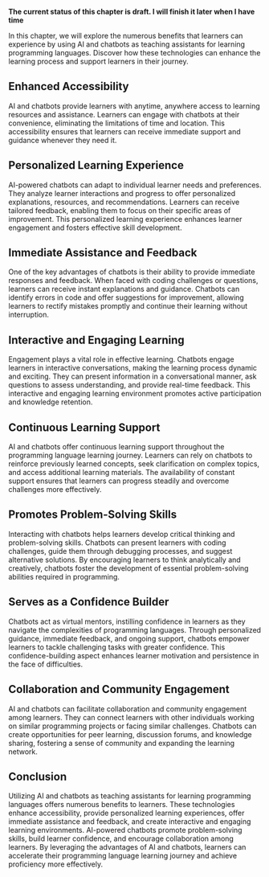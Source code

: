 **The current status of this chapter is draft. I will finish it later when I have time**

In this chapter, we will explore the numerous benefits that learners can experience by using AI and chatbots as teaching assistants for learning programming languages. Discover how these technologies can enhance the learning process and support learners in their journey.

Enhanced Accessibility
----------------------

AI and chatbots provide learners with anytime, anywhere access to learning resources and assistance. Learners can engage with chatbots at their convenience, eliminating the limitations of time and location. This accessibility ensures that learners can receive immediate support and guidance whenever they need it.

Personalized Learning Experience
--------------------------------

AI-powered chatbots can adapt to individual learner needs and preferences. They analyze learner interactions and progress to offer personalized explanations, resources, and recommendations. Learners can receive tailored feedback, enabling them to focus on their specific areas of improvement. This personalized learning experience enhances learner engagement and fosters effective skill development.

Immediate Assistance and Feedback
---------------------------------

One of the key advantages of chatbots is their ability to provide immediate responses and feedback. When faced with coding challenges or questions, learners can receive instant explanations and guidance. Chatbots can identify errors in code and offer suggestions for improvement, allowing learners to rectify mistakes promptly and continue their learning without interruption.

Interactive and Engaging Learning
---------------------------------

Engagement plays a vital role in effective learning. Chatbots engage learners in interactive conversations, making the learning process dynamic and exciting. They can present information in a conversational manner, ask questions to assess understanding, and provide real-time feedback. This interactive and engaging learning environment promotes active participation and knowledge retention.

Continuous Learning Support
---------------------------

AI and chatbots offer continuous learning support throughout the programming language learning journey. Learners can rely on chatbots to reinforce previously learned concepts, seek clarification on complex topics, and access additional learning materials. The availability of constant support ensures that learners can progress steadily and overcome challenges more effectively.

Promotes Problem-Solving Skills
-------------------------------

Interacting with chatbots helps learners develop critical thinking and problem-solving skills. Chatbots can present learners with coding challenges, guide them through debugging processes, and suggest alternative solutions. By encouraging learners to think analytically and creatively, chatbots foster the development of essential problem-solving abilities required in programming.

Serves as a Confidence Builder
------------------------------

Chatbots act as virtual mentors, instilling confidence in learners as they navigate the complexities of programming languages. Through personalized guidance, immediate feedback, and ongoing support, chatbots empower learners to tackle challenging tasks with greater confidence. This confidence-building aspect enhances learner motivation and persistence in the face of difficulties.

Collaboration and Community Engagement
--------------------------------------

AI and chatbots can facilitate collaboration and community engagement among learners. They can connect learners with other individuals working on similar programming projects or facing similar challenges. Chatbots can create opportunities for peer learning, discussion forums, and knowledge sharing, fostering a sense of community and expanding the learning network.

Conclusion
----------

Utilizing AI and chatbots as teaching assistants for learning programming languages offers numerous benefits to learners. These technologies enhance accessibility, provide personalized learning experiences, offer immediate assistance and feedback, and create interactive and engaging learning environments. AI-powered chatbots promote problem-solving skills, build learner confidence, and encourage collaboration among learners. By leveraging the advantages of AI and chatbots, learners can accelerate their programming language learning journey and achieve proficiency more effectively.
